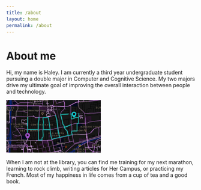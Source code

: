 ```yaml
---
title: /about
layout: home
permalink: /about
---
```


# About me
Hi, my name is Haley. I am currently a third year undergraduate student pursuing a double major in Computer and Cognitive Science. My two majors drive my ultimate goal of improving the overall interaction between people and technology.

<img style = "width: 50%; height: 50%; ; " src="./haley.JPG"  alt="Profile"  />

When I am not at the library, you can find me training for my next marathon, learning to rock climb, writing articles for Her Campus, or practicing my French. Most of my happiness in life comes from a cup of tea and a good book.
